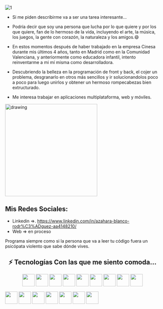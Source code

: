 
![1](https://user-images.githubusercontent.com/90633858/139233673-5740024a-dc9b-4d10-969b-cca546ed0e64.jpg)


- Si me piden describirme va a ser una tarea interesante...
- Podría decir que soy una persona que lucha por lo que quiere y por los que quiere, fan de lo hermoso de la vida, incluyendo el arte, la música, los juegos, la gente con corazón, la naturaleza y los amigos.😄

- En estos momentos después de haber trabajado en la empresa Cinesa durante mis últimos 4 años, tanto en Madrid como en la Comunidad Valenciana, y anteriormente como educadora infantil, intento reinventarme a mi mí misma como desarrolladora.

- Descubriendo la belleza en la programación de front y back, el cojer un problema, desgranarlo en otros más sencillos y ir solucionandolos poco a poco para luego unirlos y obtener un hermoso rompecabezas bien extructurado.

- Me interesa trabajar en aplicaciones multiplataforma, web y móviles. 

<img src="https://user-images.githubusercontent.com/90633858/139234821-271c8e1b-6c30-4689-bb6f-0df738dd03c2.png" alt="drawing" width="300"/>

## Mis Redes Sociales:
- Linkedin =>. https://www.linkedin.com/in/azahara-blanco-rodr%C3%ADguez-aa4148210/
- Web => en proceso

Programa siempre como si la persona que va a leer tu código fuera un psicópata violento que sabe dónde vives.




<h2 align="center">⚡ Tecnologías Con las que me siento comoda...</h2>


<p align="center">
  <img loading="lazy" src="https://www.jetbrains.com/academy/img/icon-kotlin-new.svg" 
  height="40">
  <img loading="lazy" src="https://distreau.com/github.svg" 
  height="40">
  <img loading="lazy" src="https://materiageek.com/wp-content/uploads/2020/10/GitKraken-7.4.0-Descargar-gratis.png"
  height="40">
  <img loading="lazy" src="https://resources.jetbrains.com/storage/products/intellij-idea/img/meta/intellij-idea_logo_300x300.png" 
  height="40">
  <img loading="lazy" src="https://res.cloudinary.com/crunchbase-production/image/upload/c_lpad,f_auto,q_auto:eco,dpr_1/vqtv5cx7zkngd7heywck" 
  height="40">
  <img loading="lazy" src="https://user-images.githubusercontent.com/674621/71187801-14e60a80-2280-11ea-94c9-e56576f76baf.png" 
  height="40">
  <img loading="lazy" src="https://upload.wikimedia.org/wikipedia/commons/thumb/9/99/Unofficial_JavaScript_logo_2.svg/480px-Unofficial_JavaScript_logo_2.svg.png" 
  height="40">
  <img loading="lazy" src="https://upload.wikimedia.org/wikipedia/commons/thumb/4/4c/Typescript_logo_2020.svg/1200px-Typescript_logo_2020.svg.png" 
  height="40">
  <img loading="lazy" src="https://seeklogo.com/images/P/postman-logo-F43375A2EB-seeklogo.com.png" 
  height="40">
  
</p>

<p align="center">
 
  <img loading="lazy" src="https://www.docker.com/wp-content/uploads/2022/03/vertical-logo-monochromatic.png" 
  height="40">
   <img loading="lazy" src="https://www.sommelierdecafe.com/2019/wp-content/uploads/2009/06/java-logo1-1.png" 
  height="40">
  <img loading="lazy" src="https://cdn.worldvectorlogo.com/logos/mariadb.svg" 
  height="40">
  <img loading="lazy" src="https://miro.medium.com/max/300/1*J9d-VtiLfN9APIQgWTP9ow.png" 
  height="40">
  <img loading="lazy" src="https://avatars.githubusercontent.com/u/28214161?s=200&v=4" 
  height="40">
  <img loading="lazy" src="https://cdn.worldvectorlogo.com/logos/mongodb-icon-1.svg" 
  height="40">
  <img loading="lazy" src="https://img.icons8.com/color/452/google-firebase-console.png" 
  height="40">
 
</p>



<!--
**Azaharabl/Azaharabl** is a ✨ _special_ ✨ repository because its `README.md` (this file) appears on your GitHub profile.

Here are some ideas to get you started:

- 🔭 I’m currently working on ...
- 🌱 I’m currently learning ...
- 👯 I’m looking to collaborate on ...
- 🤔 I’m looking for help with ...
- 💬 Ask me about ...
- 📫 How to reach me: ...
- 😄 Pronouns: ...
- ⚡ Fun fact: ...
-->
